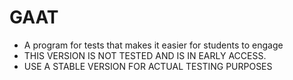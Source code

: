 # GAAT
- A program for tests that makes it easier for students to engage
- THIS VERSION IS NOT TESTED AND IS IN EARLY ACCESS.
- USE A STABLE VERSION FOR ACTUAL TESTING PURPOSES
